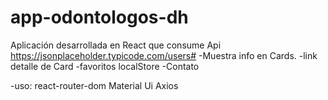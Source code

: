 # app-odontologos-dh
Aplicación  desarrollada en React que consume Api https://jsonplaceholder.typicode.com/users#
-Muestra  info en Cards.
-link detalle de Card
-favoritos localStore
-Contato

-uso:
  react-router-dom
  Material Ui
  Axios
